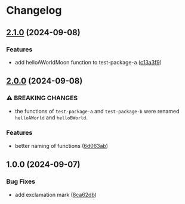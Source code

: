 # Changelog

## [2.1.0](https://github.com/receter/monorepo-release-workflow/compare/test-package-a-v2.0.0...test-package-a-v2.1.0) (2024-09-08)


### Features

* add helloAWorldMoon function to test-package-a ([c13a3f9](https://github.com/receter/monorepo-release-workflow/commit/c13a3f9732120d20fc22697cd8ee7f523a3833c5))

## [2.0.0](https://github.com/receter/monorepo-release-workflow/compare/test-package-a-v1.0.0...test-package-a-v2.0.0) (2024-09-08)


### ⚠ BREAKING CHANGES

* the functions of `test-package-a` and `test-package-b` were renamed `helloAWorld` and `helloBWorld`.

### Features

* better naming of functions ([6d063ab](https://github.com/receter/monorepo-release-workflow/commit/6d063abcb4fb1e5cb5e6510c19d4ae65e11a4c71))

## 1.0.0 (2024-09-07)


### Bug Fixes

* add exclamation mark ([8ca62db](https://github.com/receter/monorepo-release-workflow/commit/8ca62dbbc5e585459a3c82a829ada3c8292045a5))
